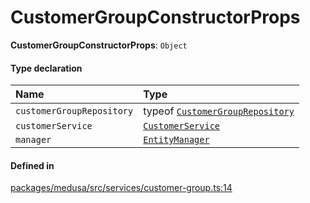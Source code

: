 # CustomerGroupConstructorProps

 **CustomerGroupConstructorProps**: `Object`

#### Type declaration

| Name | Type |
| :------ | :------ |
| `customerGroupRepository` | typeof [`CustomerGroupRepository`](../index.md#customergrouprepository) |
| `customerService` | [`CustomerService`](../classes/CustomerService.md) |
| `manager` | [`EntityManager`](../classes/EntityManager.md) |

#### Defined in

[packages/medusa/src/services/customer-group.ts:14](https://github.com/medusajs/medusa/blob/3d9f5ae63/packages/medusa/src/services/customer-group.ts#L14)
